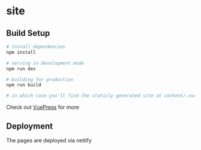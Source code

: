 # site

## Build Setup

``` bash
# install dependencies
npm install

# serving in development mode
npm run dev

# building for production
npm run build

# in which case you'll find the staticly generated site at content/.vuepress/dist
```

Check out [VuePress](https://vuepress.vuejs.org) for more

## Deployment

The pages are deployed via netlify

